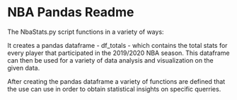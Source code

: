 # NBA Pandas Readme

The NbaStats.py script functions in a variety of ways:

It creates a pandas dataframe - df_totals - which contains the total stats for every player that participated in the 2019/2020 NBA season. This dataframe can then be used for a variety of data analysis and visualization on the given data. 

After creating the pandas dataframe  a variety of functions are defined that the use can use in order to obtain statistical insights on specific querries. 







